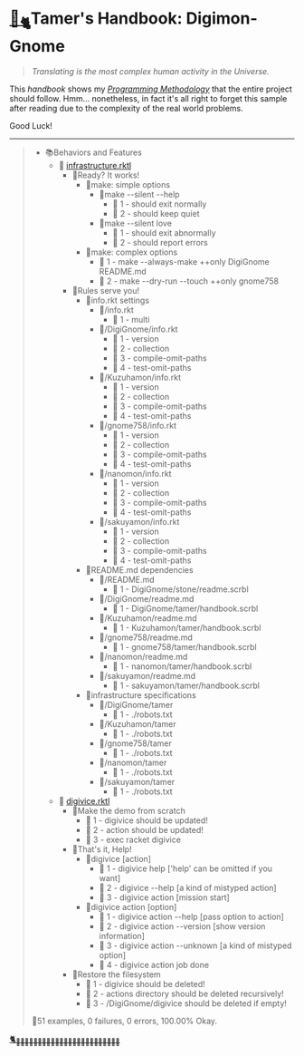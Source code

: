 # [🏡](http://gyoudmon.org/~wargrey:digignome)[<sub>🐈</sub>](http://gyoudmon.org/~wargrey:digignome)Tamer's Handbook: Digimon-Gnome

> _Translating is the most complex human activity in the Universe._

This _handbook_ shows my _[Programming
Methodology](https://github.com/digital-world/DigiGnome)_ that the
entire project should follow. Hmm... nonetheless, in fact it's all right
to forget this sample after reading due to the complexity of the real
world problems.

Good Luck!

---

> + 📚Behaviors and Features
>     + 📖
[infrastructure.rktl](http://gyoudmon.org/~wargrey:digignome/infrastructure.rktl)
>       + 📑Ready? It works!
>         + 📑make: simple options
>           + 📑make --silent --help
>             - 💚 1 - should exit normally
>             - 💚 2 - should keep quiet
>           + 📑make --silent love
>             - 💚 1 - should exit abnormally
>             - 💚 2 - should report errors
>         + 📑make: complex options
>           - 💚 1 - make --always-make ++only DigiGnome README.md
>           - 💚 2 - make --dry-run --touch ++only gnome758
>       + 📑Rules serve you!
>         + 📑info.rkt settings
>           + 📑/info.rkt
>             - 💚 1 - multi
>           + 📑/DigiGnome/info.rkt
>             - 💚 1 - version
>             - 💚 2 - collection
>             - 💚 3 - compile-omit-paths
>             - 💚 4 - test-omit-paths
>           + 📑/Kuzuhamon/info.rkt
>             - 💚 1 - version
>             - 💚 2 - collection
>             - 💚 3 - compile-omit-paths
>             - 💚 4 - test-omit-paths
>           + 📑/gnome758/info.rkt
>             - 💚 1 - version
>             - 💚 2 - collection
>             - 💚 3 - compile-omit-paths
>             - 💚 4 - test-omit-paths
>           + 📑/nanomon/info.rkt
>             - 💚 1 - version
>             - 💚 2 - collection
>             - 💚 3 - compile-omit-paths
>             - 💚 4 - test-omit-paths
>           + 📑/sakuyamon/info.rkt
>             - 💚 1 - version
>             - 💚 2 - collection
>             - 💚 3 - compile-omit-paths
>             - 💚 4 - test-omit-paths
>         + 📑README.md dependencies
>           + 📑/README.md
>             - 💚 1 - DigiGnome/stone/readme.scrbl
>           + 📑/DigiGnome/readme.md
>             - 💚 1 - DigiGnome/tamer/handbook.scrbl
>           + 📑/Kuzuhamon/readme.md
>             - 💚 1 - Kuzuhamon/tamer/handbook.scrbl
>           + 📑/gnome758/readme.md
>             - 💚 1 - gnome758/tamer/handbook.scrbl
>           + 📑/nanomon/readme.md
>             - 💚 1 - nanomon/tamer/handbook.scrbl
>           + 📑/sakuyamon/readme.md
>             - 💚 1 - sakuyamon/tamer/handbook.scrbl
>         + 📑infrastructure specifications
>           + 📑/DigiGnome/tamer
>             - 💚 1 - ./robots.txt
>           + 📑/Kuzuhamon/tamer
>             - 💚 1 - ./robots.txt
>           + 📑/gnome758/tamer
>             - 💚 1 - ./robots.txt
>           + 📑/nanomon/tamer
>             - 💚 1 - ./robots.txt
>           + 📑/sakuyamon/tamer
>             - 💚 1 - ./robots.txt
>     + 📖
[digivice.rktl](http://gyoudmon.org/~wargrey:digignome/digivice.rktl)
>       + 📑Make the demo from scratch
>         - 💚 1 - digivice should be updated!
>         - 💚 2 - action should be updated!
>         - 💚 3 - exec racket digivice
>       + 📑That's it, Help!
>         + 📑digivice [action]
>           - 💚 1 - digivice help ['help' can be omitted if you want]
>           - 💚 2 - digivice --help [a kind of mistyped action]
>           - 💚 3 - digivice action [mission start]
>         + 📑digivice action [option]
>           - 💚 1 - digivice action --help [pass option to action]
>           - 💚 2 - digivice action --version [show version information]
>           - 💚 3 - digivice action --unknown [a kind of mistyped
option]
>           - 💚 4 - digivice action job done
>       + 📑Restore the filesystem
>         - 💚 1 - digivice should be deleted!
>         - 💚 2 - actions directory should be deleted recursively!
>         - 💚 3 - /DigiGnome/digivice should be deleted if empty!
>
> 📌51 examples, 0 failures, 0 errors, 100.00% Okay.
>
>
[🐈<sub>🐾🐾🐾🐾🐾🐾🐾🐾🐾🐾🐾🐾🐾🐾🐾🐾🐾🐾🐾🐾🐾🐾🐾🐾</sub>](http://gyoudmon.org/~wargrey:digignome)
